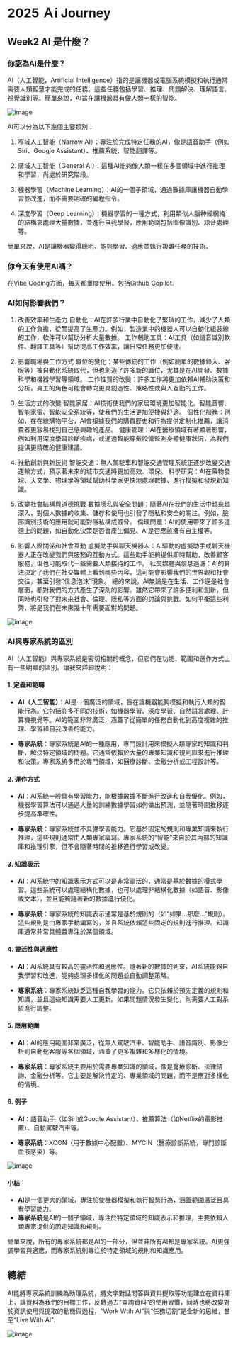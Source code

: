 # 2025 Ａi Journey

## Week2 AI 是什麼？

### 你認為AI是什麼？
AI（人工智能，Artificial Intelligence）指的是讓機器或電腦系統模擬和執行通常需要人類智慧才能完成的任務。這些任務包括學習、推理、問題解決、理解語言、視覺識別等。簡單來說，AI旨在讓機器具有像人類一樣的智能。

![image](https://github.com/user-attachments/assets/7c7503ee-0b41-4dd9-87ed-5827325686e5)


AI可以分為以下幾個主要類別：

1. 窄域人工智能（Narrow AI）：專注於完成特定任務的AI，像是語音助手（例如Siri、Google Assistant）、推薦系統、智能翻譯等。

2. 廣域人工智能（General AI）：這種AI能夠像人類一樣在多個領域中進行推理和學習，尚處於研究階段。

3. 機器學習（Machine Learning）：AI的一個子領域，通過數據庫讓機器自動學習並改進，而不需要明確的編程指令。

4. 深度學習（Deep Learning）：機器學習的一種方式，利用類似人腦神經網絡的結構來處理大量數據，並進行自我學習，應用範圍包括圖像識別、語音處理等。

簡單來說，AI是讓機器變得聰明，能夠學習、適應並執行複雜任務的技術。


### 你今天有使用AI嗎？
在Vibe Coding方面，每天都重度使用。包括Github Copilot.


### AI如何影響我們？


1. 改善效率和生產力
自動化：AI在許多行業中自動化了繁瑣的工作，減少了人類的工作負擔，從而提高了生產力。例如，製造業中的機器人可以自動化組裝線的工作，軟件可以幫助分析大量數據。
工作輔助工具：AI工具（如語音識別軟件、翻譯工具等）幫助提高工作效率，讓日常任務更加便捷。

2. 影響職場與工作方式
職位的變化：某些傳統的工作（例如簡單的數據錄入、客服等）被自動化系統取代，但也創造了許多新的職位，尤其是在AI開發、數據科學和機器學習等領域。
工作性質的改變：許多工作將更加依賴AI輔助決策和分析，員工的角色可能會轉向更具創造性、策略性或與人互動的工作。

3. 生活方式的改變
智能家居：AI技術使我們的家居環境更加智能化。智能音響、智能家電、智能安全系統等，使我們的生活更加便捷與舒適。
個性化服務：例如，在在線購物平台，AI會根據我們的購買歷史和行為提供定制化推薦，讓消費者更容易找到自己感興趣的產品。
健康管理：AI在醫療領域有著顯著影響，例如利用深度學習診斷疾病，或通過智能穿戴設備監測身體健康狀況，為我們提供更精確的健康建議。

4. 推動創新與新技術
智能交通：無人駕駛車和智能交通管理系統正逐步改變交通運輸方式，預示著未來的城市交通將更加高效、環保。
科學研究：AI在藥物發現、天文學、物理學等領域幫助科學家更快地處理數據、進行模擬和發現新知識。

5. 改變社會結構與道德挑戰
數據隱私與安全問題：隨著AI在我們的生活中越來越深入，對個人數據的收集、儲存和使用也引發了隱私和安全的關注。例如，臉部識別技術的應用就可能對隱私構成威脅。
倫理問題：AI的使用帶來了許多道德上的問題，如自動化決策是否會產生偏見、AI是否應該擁有自主權等。

6. 影響人際關係和社會互動
虛擬助手與聊天機器人：AI驅動的虛擬助手或聊天機器人正在改變我們與服務的互動方式。這些助手能夠提供即時幫助，改善顧客服務，但也可能取代一些需要人類接待的工作。
社交媒體與信息過濾：AI的算法決定了我們在社交媒體上看到哪些內容，這可能會影響我們的世界觀和社會交往，甚至引發“信息泡沫”現象。
總的來說，AI無論是在生活、工作還是社會層面，都對我們的方式產生了深刻的影響。雖然它帶來了許多便利和創新，但同時也引發了對未來社會、倫理、隱私等方面的討論與挑戰。如何平衡這些利弊，將是我們在未來幾十年需要面對的問題。

![image](https://github.com/user-attachments/assets/b8967f80-c533-45fd-92f3-334e466681ba)

### AI與專家系統的區別
AI（人工智能）與專家系統是密切相關的概念，但它們在功能、範圍和運作方式上有一些明顯的區別。讓我來詳細說明：

#### 1. **定義和範疇**
   - **AI（人工智能）**：AI是一個廣泛的領域，旨在讓機器能夠模擬和執行人類的智能行為。它包括許多不同的技術，如機器學習、深度學習、自然語言處理、計算機視覺等。AI的範圍非常廣泛，涵蓋了從簡單的任務自動化到高度複雜的推理、學習和自我改善的能力。
   
   - **專家系統**：專家系統是AI的一種應用，專門設計用來模擬人類專家的知識和判斷，解決特定領域的問題。它通常依賴於大量的專業知識和規則庫來進行推理和決策。專家系統多用於專門領域，如醫療診斷、金融分析或工程設計等。

#### 2. **運作方式**
   - **AI**：AI系統一般具有學習能力，能根據數據不斷進行改進和自我優化。例如，機器學習算法可以通過大量的訓練數據學習如何做出預測，並隨著時間推移逐步提高準確性。
   
   - **專家系統**：專家系統並不具備學習能力。它基於固定的規則和專業知識來執行推理，這些規則通常由人類專家編寫。專家系統的“智能”來自於其內部的知識庫和推理引擎，但不會隨著時間的推移進行學習或改變。

#### 3. **知識表示**
   - **AI**：AI系統中的知識表示方式可以是非常靈活的，通常是基於數據的模式學習。這些系統可以處理結構化數據，也可以處理非結構化數據（如語音、影像或文本），並且能夠隨著新的數據進行優化。
   
   - **專家系統**：專家系統的知識表示通常是基於規則的（如“如果...那麼...”規則）。這些規則是由專家手動編寫的，並且系統依賴這些固定的規則進行推理。知識庫通常非常具體且專注於某個領域。

#### 4. **靈活性與適應性**
   - **AI**：AI系統具有較高的靈活性和適應性。隨著新的數據的到來，AI系統能夠自我學習和改進，能夠處理多樣化的問題並自動調整策略。
   
   - **專家系統**：專家系統缺乏這種自我學習的能力。它只依賴於預先定義的規則和知識，並且這些知識需要人工更新。如果問題情況發生變化，則需要人工對系統進行調整。

#### 5. **應用範圍**
   - **AI**：AI的應用範圍非常廣泛，從無人駕駛汽車、智能助手、語音識別、影像分析到自動化客服等各個領域，涵蓋了更多複雜和多樣化的情境。
   
   - **專家系統**：專家系統主要用於需要專業知識的領域，像是醫療診斷、法律諮詢、金融分析等。它主要是解決特定的、專業領域的問題，而不是應對多樣化的情境。

#### 6. **例子**
   - **AI**：語音助手（如Siri或Google Assistant）、推薦算法（如Netflix的電影推薦）、自動駕駛汽車等。
   
   - **專家系統**：XCON（用于數據中心配置）、MYCIN（醫療診斷系統，專門診斷血液感染）等。
     

 ![image](https://github.com/user-attachments/assets/8942f12d-ad1b-4150-a84a-f66a2523f70b)


#### 小結

- **AI**是一個更大的領域，專注於使機器模擬和執行智慧行為，涵蓋範圍廣泛且具有學習能力。
- **專家系統**是AI的一個子領域，專注於特定領域的知識表示和推理，主要依賴人類專家提供的固定知識和規則。

簡單來說，所有的專家系統都是AI的一部分，但並非所有AI都是專家系統。AI更強調學習與適應，而專家系統則專注於特定領域的規則和知識應用。


## 總結
AI能將專家系統訓練為助理系統，將文字對話問答與資料提取等功能建立在資料庫上，讓資料為我們的目標工作，反轉過去“查詢資料”的使用習慣，同時也將改變對於資訊使用與提取的動機與過程，“Work Wtih AI"與“任務切割”是全新的思維，甚至“Live With AI".


![image](https://github.com/user-attachments/assets/52333a21-fa38-4193-b45d-aa2e20189557)

